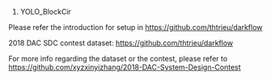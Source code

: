 
1. YOLO_BlockCir

Please refer the introduction for setup in https://github.com/thtrieu/darkflow

2018 DAC SDC contest dataset: https://github.com/thtrieu/darkflow

For more info regarding the dataset or the contest, please refer to https://github.com/xyzxinyizhang/2018-DAC-System-Design-Contest
